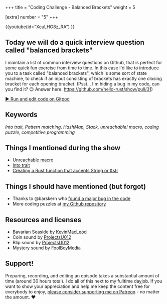 +++
title = "Coding Challenge - Balanced Brackets"
weight = 5

[extra]
number = "5"
+++

{{youtube(id="XcuLHO8z_RA") }}

## Today we will do a quick interview question called "balanced brackets"

I maintain a list of common interview questions on Github, that is perfect for some quick fun exercise from time to time. In this case I'd like to introduce you to a task called "balanced brackets", which is some sort of state machine, to check if an input consisting of brackets has exactly one closing bracket for each opening bracket. (Psst... I'm hiding a bug in my code, can you find it? 😉 Answer here: https://github.com/hello-rust/show/pull/31)


<!-- more -->

<a target="_blank" class="button"
href="https://gitpod.io/#https://github.com/hello-rust/show/tree/master/episode/5">&#x25b6;
Run and edit code on Gitpod</a>

## Keywords

*Into trait, Pattern matching, HashMap, Stack, unreachable! macro, coding puzzle, competitive programming*

## Things I mentioned during the show

* [Unreachable macro](https://doc.rust-lang.org/std/macro.unreachable.html)
* [Into trait](https://doc.rust-lang.org/std/convert/trait.Into.html)
* [Creating a Rust function that accepts String or &str](https://hermanradtke.com/2015/05/06/creating-a-rust-function-that-accepts-string-or-str.html)

## Things I should have mentioned (but forgot)

* Thanks to @barskern who [found a major bug in the code](https://github.com/hello-rust/show/blob/master/episode/5/balanced/src/lib.rs)
* More coding puzzles at [my Github repository](https://github.com/mre/the-coding-interview)


## Resources and licenses

* Bavarian Seaside by [KevinMacLeod](https://soundcloud.com/kevin-9-1/bavarian-seascape)
* Coin sound by [ProjectsU012](https://freesound.org/people/ProjectsU012/sounds/341695/)
* Blip sound by [ProjectsU012](https://freesound.org/people/ProjectsU012/sounds/341024/)
* Mystery sound by [FoolBoyMedia](https://freesound.org/people/FoolBoyMedia/sounds/256099/#)



## Support!

Preparing, recording, and editing an episode takes a substantial amount of time
(around 30 hours total). I do all of this next to my fulltime dayjob.
If you want to show your appreciation and help me keep the content free
for everybody to enjoy, [please consider supporting me on
Patreon](https://www.patreon.com/bePatron?c=1568097) - no matter the amount. ❤️